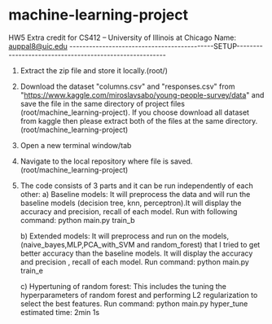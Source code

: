 # machine-learning-project
HW5 Extra credit for CS412 – University of Illinois at Chicago Name: auppal8@uic.edu
--------------------------------------------SETUP--------------------------------------------------------
1) Extract the zip file and store it locally.(root/)
2) Download the dataset "columns.csv" and "responses.csv" from "https://www.kaggle.com/miroslavsabo/young-people-survey/data" and save the file in the same directory of project files (root/machine_learning-project). If you choose download all dataset from kaggle then please extract both of the files at the same directory.(root/machine_learning-project)
3) Open a new terminal window/tab
4) Navigate to the local repository where file is saved.(root/machine_learning-project) 
5) The code consists of 3 parts and it can be run independently of each other:
	a) Baseline models: It will preprocess the data and will run the baseline models (decision tree, knn, perceptron).It will display the accuracy and precision, recall of each model.
	Run with following command: python main.py train_b

	b) Extended models: It will preprocess and run on the models, (naive_bayes,MLP,PCA_with_SVM and random_forest) that I tried to get better accuracy than the baseline models. It will display the accuracy and precision , recall of each model.
	Run command: python main.py train_e

	c) Hypertuning of random forest: This includes the tuning the hyperparameters of random forest and performing L2 regularization to select the best features. 
	Run command: python main.py hyper_tune
	estimated time: 2min 1s
	

